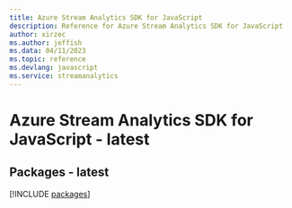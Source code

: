 ```yaml
---
title: Azure Stream Analytics SDK for JavaScript
description: Reference for Azure Stream Analytics SDK for JavaScript
author: xirzec
ms.author: jeffish
ms.data: 04/11/2023
ms.topic: reference
ms.devlang: javascript
ms.service: streamanalytics
---
```

# Azure Stream Analytics SDK for JavaScript - latest
## Packages - latest
[!INCLUDE [packages](stream-analytics-index.md)]